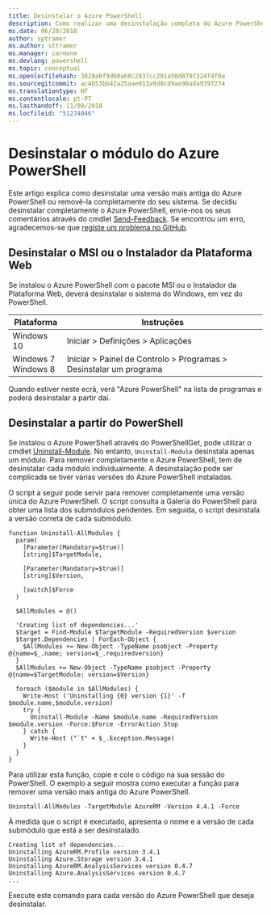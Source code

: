 ```yaml
---
title: Desinstalar o Azure PowerShell
description: Como realizar uma desinstalação completa do Azure PowerShell
ms.date: 06/20/2018
author: sptramer
ms.author: sttramer
ms.manager: carmonm
ms.devlang: powershell
ms.topic: conceptual
ms.openlocfilehash: 3828a6f9d60a68c2837cc201a50d8707324f4f0a
ms.sourcegitcommit: ac4b53bb42a25aae013a9d8cd9ae98ada9397274
ms.translationtype: HT
ms.contentlocale: pt-PT
ms.lasthandoff: 11/08/2018
ms.locfileid: "51274046"
---
```

# <a name="uninstall-the-azure-powershell-module"></a>Desinstalar o módulo do Azure PowerShell

Este artigo explica como desinstalar uma versão mais antiga do Azure PowerShell ou removê-la completamente do seu sistema. Se decidiu desinstalar completamente o Azure PowerShell, envie-nos os seus comentários através do cmdlet [Send-Feedback](/powershell/module/azurerm.profile/send-feedback).
Se encontrou um erro, agradecemos-se que [registe um problema no GitHub](https://github.com/azure/azure-powershell/issues).

## <a name="uninstall-msi-or-web-platform-installer"></a>Desinstalar o MSI ou o Instalador da Plataforma Web

Se instalou o Azure PowerShell com o pacote MSI ou o Instalador da Plataforma Web, deverá desinstalar o sistema do Windows, em vez do PowerShell.

| Plataforma | Instruções |
|----------|--------------|
| Windows 10 | Iniciar > Definições > Aplicações |
| Windows 7 </br>Windows 8 | Iniciar > Painel de Controlo > Programas > Desinstalar um programa |

Quando estiver neste ecrã, verá "Azure PowerShell" na lista de programas e poderá desinstalar a partir daí.

## <a name="uninstall-from-powershell"></a>Desinstalar a partir do PowerShell

Se instalou o Azure PowerShell através do PowerShellGet, pode utilizar o cmdlet [Uninstall-Module](/powershell/module/powershellget/uninstall-module). No entanto, `Uninstall-Module` desinstala apenas um módulo. Para remover completamente o Azure PowerShell, tem de desinstalar cada módulo individualmente. A desinstalação pode ser complicada se tiver várias versões do Azure PowerShell instaladas.

O script a seguir pode servir para remover completamente uma versão única do Azure PowerShell. O script consulta a Galeria do PowerShell para obter uma lista dos submódulos pendentes. Em seguida, o script desinstala a versão correta de cada submódulo.

```powershell-interactive
function Uninstall-AllModules {
  param(
    [Parameter(Mandatory=$true)]
    [string]$TargetModule,

    [Parameter(Mandatory=$true)]
    [string]$Version,

    [switch]$Force
  )

  $AllModules = @()

  'Creating list of dependencies...'
  $target = Find-Module $TargetModule -RequiredVersion $version
  $target.Dependencies | ForEach-Object {
    $AllModules += New-Object -TypeName psobject -Property @{name=$_.name; version=$_.requiredversion}
  }
  $AllModules += New-Object -TypeName psobject -Property @{name=$TargetModule; version=$Version}

  foreach ($module in $AllModules) {
    Write-Host ('Uninstalling {0} version {1}' -f $module.name,$module.version)
    try {
      Uninstall-Module -Name $module.name -RequiredVersion $module.version -Force:$Force -ErrorAction Stop
    } catch {
      Write-Host ("`t" + $_.Exception.Message)
    }
  }
}
```

Para utilizar esta função, copie e cole o código na sua sessão do PowerShell. O exemplo a seguir mostra como executar a função para remover uma versão mais antiga do Azure PowerShell.

```powershell-interactive
Uninstall-AllModules -TargetModule AzureRM -Version 4.4.1 -Force
```

À medida que o script é executado, apresenta o nome e a versão de cada submódulo que está a ser desinstalado.

```output
Creating list of dependencies...
Uninstalling AzureRM.Profile version 3.4.1
Uninstalling Azure.Storage version 3.4.1
Uninstalling AzureRM.AnalysisServices version 0.4.7
Uninstalling Azure.AnalysisServices version 0.4.7
...
```

Execute este comando para cada versão do Azure PowerShell que deseja desinstalar.